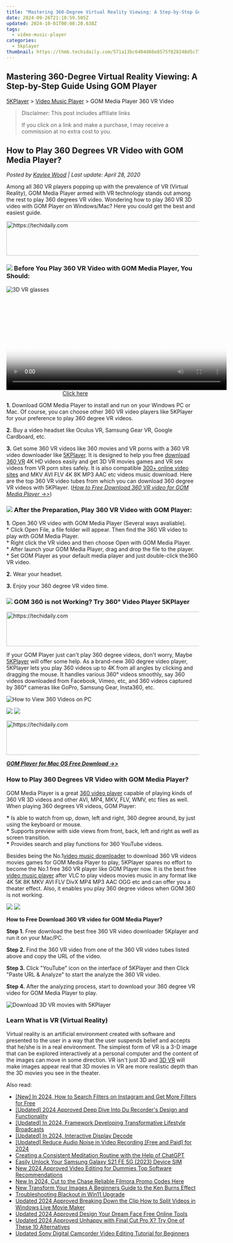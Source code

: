 ```yaml
---
title: "Mastering 360-Degree Virtual Reality Viewing: A Step-by-Step Guide Using GOM Player"
date: 2024-09-26T21:10:59.505Z
updated: 2024-10-01T00:08:20.638Z
tags:
  - video-music-player
categories:
  - 5kplayer
thumbnail: https://thmb.techidaily.com/571a13bc6404d66e8575f828248d5c770574159f8a7664c56c7e33516dab19ed.jpg
---
```


## Mastering 360-Degree Virtual Reality Viewing: A Step-by-Step Guide Using GOM Player

[5KPlayer](https://tools.techidaily.com/5kplayer/products/) \> [Video Music Player](https://tools.techidaily.com/5kplayer/video-music-player/) \> GOM Media Player 360 VR Video

>  Disclaimer: This post includes affiliate links
>
>  If you click on a link and make a purchase, I may receive a commission at no extra cost to you.
>

## How to Play 360 Degrees VR Video with GOM Media Player?

 _Posted by [Kaylee Wood](https://www.quora.com/profile/Amanda-Hu-21) | Last update: April 28, 2020_

Among all 360 VR players popping up with the prevalence of VR (Virtual Reality), GOM Media Player armed with VR technology stands out among the rest to play 360 degrees VR video. Wondering how to play 360 VR 3D video with GOM Player on Windows/Mac? Here you could get the best and easiest guide. 

<!-- affiliate ads begin -->
<a href="https://aligracehair.sjv.io/c/5597632/2016148/19272" target="_top" id="2016148">
  <img src="//a.impactradius-go.com/display-ad/19272-2016148" border="0" alt="https://techidaily.com" width="728" height="90"/>
</a>
<img height="0" width="0" src="https://aligracehair.sjv.io/i/5597632/2016148/19272" style="position:absolute;visibility:hidden;" border="0" />
<!-- affiliate ads end -->

### ![](https://www.5kplayer.com/video-music-player/../seoimg/1.png) Before You Play 360 VR Video with GOM Media Player, You Should:

![3D VR glasses](https://www.5kplayer.com/video-music-player/img/gom-360-vr.jpg) 

<!-- affiliate ads begin -->
<span id="1982459">
					<video width="576" height="240" style="cursor:pointer"
           poster="//a.impactradius-go.com/display-clicktoplayimage/1982459.png"
           onclick="if(!this.playClicked){this.play();this.setAttribute('controls',true);this.playClicked=true;}">
	   <source src="//a.impactradius-go.com/display-ad/22993-1982459">
	   <img src="//a.impactradius-go.com/display-clicktoplayimage/1982459.png" style="border: none; height: 100%; width: 100%; object-fit: contain">
	</video>
	<div style="width:360px;text-align:center"><a href="javascript:window.open(decodeURIComponent('https%3A%2F%2Fhomestyler.sjv.io%2Fc%2F5597632%2F1982459%2F22993'), '_blank');void(0);">Click here</a></div>
</span>
<img height="0" width="0" src="https://imp.pxf.io/i/5597632/1982459/22993" style="position:absolute;visibility:hidden;" border="0" />
<!-- affiliate ads end -->

**1.** Download GOM Media Player to install and run on your Windows PC or Mac. Of course, you can choose other 360 VR video players like 5KPlayer for your preference to play 360 degree VR videos.

**2.** Buy a video headset like Oculus VR, Samsung Gear VR, Google Cardboard, etc.

**3.** Get some 360 VR videos like 360 movies and VR porns with a 360 VR video downloader like [5KPlayer](https://tools.techidaily.com/5kplayer/products/). It is designed to help you free [download 360 VR](https://tools.techidaily.com/5kplayer/youtube-download/) 4K HD videos easily and get 3D VR movies games and VR sex videos from VR porn sites safely. It is also compatible [300+ online video sites](https://tools.techidaily.com/5kplayer/youtube-download/) and MKV AVI FLV 4K 8K MP3 AAC etc videos music download. Here are the top 360 VR video tubes from which you can download 360 degree VR videos with 5KPlayer. ([_How to Free Download 360 VR video for GOM Media Player ->>_](https://tools.techidaily.com/5kplayer/video-music-player/))

### ![](https://www.5kplayer.com/video-music-player/../seoimg/2.png) After the Preparation, Play 360 VR Video with GOM Player:

**1.** Open 360 VR video with GOM Media Player (Several ways avaliable).  
 \* Click Open File, a file folder will appear. Then find the 360 VR video to play with GOM Media Player.  
 \* Right click the VR video and then choose Open with GOM Media Player.  
\* After launch your GOM Media Player, drag and drop the file to the player.  
\* Set GOM Player as your default media player and just double-click the360 VR video.

**2\.** Wear your headset.

**3.** Enjoy your 360 degree VR video time.

### ![](https://www.5kplayer.com/video-music-player/../seoimg/3.png) GOM 360 is not Working? Try 360° Video Player 5KPlayer

<!-- affiliate ads begin -->
<a href="https://versadesk.pxf.io/c/5597632/1828647/21290" target="_top" id="1828647">
  <img src="//a.impactradius-go.com/display-ad/21290-1828647" border="0" alt="https://techidaily.com" width="728" height="90"/>
</a>
<img height="0" width="0" src="https://versadesk.pxf.io/i/5597632/1828647/21290" style="position:absolute;visibility:hidden;" border="0" />
<!-- affiliate ads end -->

If your GOM Player just can't play 360 degree videos, don't worry, Maybe [5KPlayer](https://tools.techidaily.com/5kplayer/products/) will offer some help. As a brand-new 360 degree video player, 5KPlayer lets you play 360 videos up to 4K from all angles by clicking and dragging the mouse. It handles various 360° videos smoothly, say 360 videos downloaded from Facebook, Vimeo, etc, and 360 videos captured by 360° cameras like GoPro, Samsung Gear, Insta360, etc.

![How to View 360 Videos on PC](https://www.5kplayer.com/video-music-player/../vlc/img/vlc-360-not-working-2.jpg) 

[![](https://www.5kplayer.com/video-music-player/../button/freedownbackwin.png)](https://tools.techidaily.com/5kplayer/products/) [![](https://www.5kplayer.com/video-music-player/../button/freedownbackmac.png)](https://tools.techidaily.com/5kplayer/products/) 

<!-- affiliate ads begin -->
<a href="https://imp.i357552.net/c/5597632/1001453/11832" target="_top" id="1001453">
  <img src="//a.impactradius-go.com/display-ad/11832-1001453" border="0" alt="https://techidaily.com" width="728" height="90"/>
</a>
<img height="0" width="0" src="https://imp.i357552.net/i/5597632/1001453/11832" style="position:absolute;visibility:hidden;" border="0" />
<!-- affiliate ads end -->

**_[GOM Player for Mac OS Free Download ->>](https://tools.techidaily.com/5kplayer/video-music-player/)_**

### How to Play 360 Degrees VR Video with GOM Media Player?

GOM Media Player is a great [360 video player](https://tools.techidaily.com/5kplayer/video-music-player/) capable of playing kinds of 360 VR 3D videos and other AVI, MP4, MKV, FLV, WMV, etc files as well. When playing 360 degrees VR videos, GOM Player:

**\*** Is able to watch from up, down, left and right, 360 degree around, by just using the keyboard or mouse.  
**\*** Supports preview with side views from front, back, left and right as well as screen transition.  
**\*** Provides search and play functions for 360 YouTube videos.

Besides being the No.1[video music downloader](https://tools.techidaily.com/5kplayer/youtube-download/) to download 360 VR videos movies games for GOM Media Player to play, 5KPlayer spares no effort to become the No.1 free 360 VR player like GOM Player now. It is the best free [video music player](https://tools.techidaily.com/5kplayer/video-music-player/) after VLC to play videos movies music in any format like 4K 5K 8K MKV AVI FLV DivX MP4 MP3 AAC OGG etc and can offer you a theater effect. Also, it enables you play 360 degree videos when GOM 360 is not working.

[![](https://www.5kplayer.com/video-music-player/../button/freedownbackwin.png)](https://tools.techidaily.com/5kplayer/products/) [![](https://www.5kplayer.com/video-music-player/../button/freedownbackmac.png)](https://tools.techidaily.com/5kplayer/products/) 

**How to Free Download 360 VR video for GOM Media Player?**

**Step 1.** Free download the best free 360 VR video downloader 5Kplayer and run it on your Mac/PC.

**Step 2.** Find the 360 VR video from one of the 360 VR video tubes listed above and copy the URL of the video.

**Step 3.** Click "YouTube" icon on the interface of 5KPlayer and then Click "Paste URL & Analyze" to start the analyze the 360 VR video.

**Step 4.** After the analyzing process, start to download your 360 degree VR video for GOM Media Player to play.

![Download 3D VR movies with 5KPlayer](https://www.5kplayer.com/video-music-player/img/vr-download-hky.jpg) 

### Learn What is VR (Virtual Reality)

Virtual reality is an artificial environment created with software and presented to the user in a way that the user suspends belief and accepts that he/she is in a real environment. The simplest form of VR is a 3-D image that can be explored interactively at a personal computer and the content of the images can move in some direction. VR isn't just 3D and [3D VR](https://tools.techidaily.com/5kplayer/video-music-player/) will make images appear real that 3D movies in VR are more realistic depth than the 3D movies you see in the theater.

<ins class="adsbygoogle"
     style="display:block"
     data-ad-format="autorelaxed"
     data-ad-client="ca-pub-7571918770474297"
     data-ad-slot="1223367746"></ins>

<ins class="adsbygoogle"
     style="display:block"
     data-ad-client="ca-pub-7571918770474297"
     data-ad-slot="8358498916"
     data-ad-format="auto"
     data-full-width-responsive="true"></ins>

<span class="atpl-alsoreadstyle">Also read:</span>
<div><ul>
<li><a href="https://instagram-videos.techidaily.com/new-in-2024-how-to-search-filters-on-instagram-and-get-more-filters-for-free/"><u>[New] In 2024, How to Search Filters on Instagram and Get More Filters for Free</u></a></li>
<li><a href="https://remote-screen-capture.techidaily.com/updated-2024-approved-deep-dive-into-du-recorders-design-and-functionality/"><u>[Updated] 2024 Approved Deep Dive Into Du Recorder's Design and Functionality</u></a></li>
<li><a href="https://youtube-sure.techidaily.com/ed-in-2024-framework-developing-transformative-lifestyle-broadcasts/"><u>[Updated] In 2024, Framework Developing Transformative Lifestyle Broadcasts</u></a></li>
<li><a href="https://screen-mirroring-recording.techidaily.com/updated-in-2024-interactive-display-decode/"><u>[Updated] In 2024, Interactive Display Decode</u></a></li>
<li><a href="https://screen-sharing-recording.techidaily.com/updated-reduce-audio-noise-in-video-recording-free-and-paid-for-2024/"><u>[Updated] Reduce Audio Noise in Video Recording [Free and Paid] for 2024</u></a></li>
<li><a href="https://tech-hub.techidaily.com/creating-a-consistent-meditation-routine-with-the-help-of-chatgpt/"><u>Creating a Consistent Meditation Routine with the Help of ChatGPT</u></a></li>
<li><a href="https://sim-unlock.techidaily.com/easily-unlock-your-samsung-galaxy-s21-fe-5g-2023-device-sim-by-drfone-android/"><u>Easily Unlock Your Samsung Galaxy S21 FE 5G (2023) Device SIM</u></a></li>
<li><a href="https://video-ai-editor.techidaily.com/new-2024-approved-video-editing-for-dummies-top-software-recommendations/"><u>New 2024 Approved Video Editing for Dummies Top Software Recommendations</u></a></li>
<li><a href="https://video-ai-editor.techidaily.com/new-in-2024-cut-to-the-chase-reliable-filmora-promo-codes-here/"><u>New In 2024, Cut to the Chase Reliable Filmora Promo Codes Here</u></a></li>
<li><a href="https://video-ai-editor.techidaily.com/new-transform-your-images-a-beginners-guide-to-the-ken-burns-effect/"><u>New Transform Your Images A Beginners Guide to the Ken Burns Effect</u></a></li>
<li><a href="https://network-issues.techidaily.com/troubleshooting-blackout-in-win11-upgrade/"><u>Troubleshooting Blackout in Win11 Upgrade</u></a></li>
<li><a href="https://video-ai-editor.techidaily.com/updated-2024-approved-breaking-down-the-clip-how-to-split-videos-in-windows-live-movie-maker/"><u>Updated 2024 Approved Breaking Down the Clip How to Split Videos in Windows Live Movie Maker</u></a></li>
<li><a href="https://video-ai-editor.techidaily.com/updated-2024-approved-design-your-dream-face-free-online-tools/"><u>Updated 2024 Approved Design Your Dream Face Free Online Tools</u></a></li>
<li><a href="https://video-ai-editor.techidaily.com/updated-2024-approved-unhappy-with-final-cut-pro-x-try-one-of-these-10-alternatives/"><u>Updated 2024 Approved Unhappy with Final Cut Pro X? Try One of These 10 Alternatives</u></a></li>
<li><a href="https://video-ai-editor.techidaily.com/updated-sony-digital-camcorder-video-editing-tutorial-for-beginners/"><u>Updated Sony Digital Camcorder Video Editing Tutorial for Beginners</u></a></li>
</ul></div>

